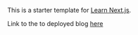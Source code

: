 This is a starter template for [Learn Next.js](https://nextjs.org/learn).

Link to the to deployed blog [here](https://nextjs-blog-weld-xi-74.vercel.app/)
